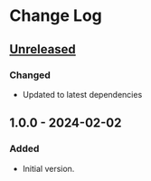 # Change Log

## [Unreleased]

### Changed

- Updated to latest dependencies

## 1.0.0 - 2024-02-02

### Added

- Initial version.

[Unreleased]: https://github.com/inlavigo/gg_hash/compare/1.0.0...HEAD
